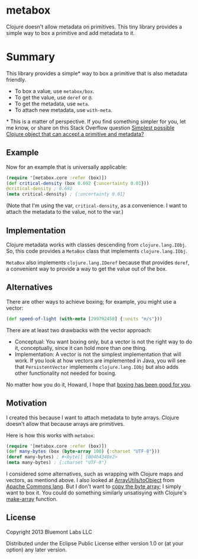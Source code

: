 # metabox

Clojure doesn't allow metadata on primitives. This tiny library provides a
simple way to box a primitive and add metadata to it.

# Summary

This library provides a simple* way to box a primitive that is also metadata friendly.

  * To box a value, use `metabox/box`.
  * To get the value, use `deref` or `@`.
  * To get the metadata, use `meta`.
  * To attach new metadata, use `with-meta`.

\* This is a matter of perspective. If you find something simpler for you, let
me know, or share on this Stack Overflow question [Simplest
possible Clojure object that can accept a primitive and metadata?][1]

[1]: http://stackoverflow.com/questions/20724219/simplest-possible-clojure-object-that-can-accept-a-primitive-and-metadata

## Example

Now for an example that is universally applicable:

```clj
(require '[metabox.core :refer (box)])
(def critical-density (box 0.692 {:uncertainty 0.01}))
@critical-density ; 0.692
(meta critical-density) ; {:uncertainty 0.01}
```

(Note that I'm using the var, `critical-density`, as a convenience. I want to
attach the metadata to the value, not to the var.)

## Implementation

Clojure metadata works with classes descending from `clojure.lang.IObj`. So,
this code provides a `MetaBox` class that implements `clojure.lang.IObj`.

`MetaBox` also implements `clojure.lang.IDeref` because that provides `deref`, a
convenient way to provide a way to get the value out of the box.

## Alternatives

There are other ways to achieve boxing; for example, you might use a vector:

```clj
(def speed-of-light (with-meta [299792458] {:units "m/s"}))
```

There are at least two drawbacks with the vector approach:

  * Conceptual: You want boxing only, but a vector is not the right way to do
    it, conceptually, since it can hold more than one thing.
  * Implementation: A vector is not the simplest implementation that will
    work. If you look at how vectors are implemented in Java, you will see
    that `PersistentVector` implements `clojure.lang.IObj` but also adds other
    functionality not needed for boxing.

No matter how you do it, Howard, I hope that [boxing has been good for you][1].

[1]: https://www.youtube.com/watch?v=DlT4aFDZ-AM

## Motivation

I created this because I want to attach metadata to byte arrays. Clojure
doesn't allow that because arrays are primitives.

Here is how this works with `metabox`:

```clj
(require '[metabox.core :refer (box)])
(def many-bytes (box (byte-array 100) {:charset "UTF-8"}))
(deref many-bytes) ; #<byte[] [B@4b4340e2>
(meta many-bytes) ; {:charset "UTF-8"}
```

I considered some alternatives, such as wrapping with Clojure maps and
vectors, as mentiond above. I also looked at [ArrayUtils/toObject][AU] from
[Apache Commons lang][ACL]. But I don't want to [copy the byte array]; I
simply want to box it. You could do something similarly unsatisying with
Clojure's [make-array] function.

[AU]: https://commons.apache.org/proper/commons-lang/javadocs/api-3.1/org/apache/commons/lang3/ArrayUtils.html#toObject(byte[])
[ACL]: http://commons.apache.org/proper/commons-lang/
[copy the byte array]: https://github.com/apache/commons-lang/blob/trunk/src/main/java/org/apache/commons/lang3/ArrayUtils.java#L3228
[make-array]: http://clojuredocs.org/clojure_core/clojure.core/make-array

## License

Copyright 2013 Bluemont Labs LLC

Distributed under the Eclipse Public License either version 1.0 or (at
your option) any later version.
